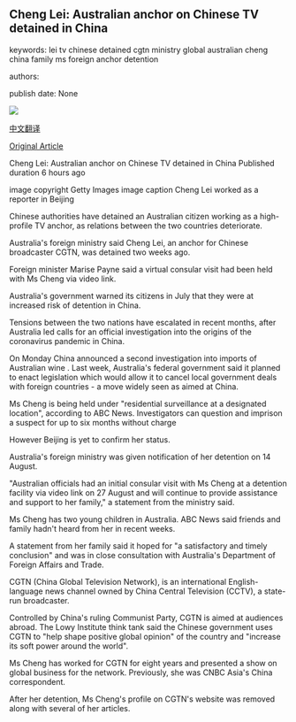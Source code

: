 ## Cheng Lei: Australian anchor on Chinese TV detained in China

keywords: lei tv chinese detained cgtn ministry global australian cheng china family ms foreign anchor detention

authors: 

publish date: None

![](https://ichef.bbci.co.uk/news/1024/branded_news/10BF6/production/_114189586_gettyimages-1180429192.jpg)

[中文翻译](Cheng%20Lei%3A%20Australian%20anchor%20on%20Chinese%20TV%20detained%20in%20China_zh.md)

[Original Article](https://www.bbc.com/news/world-australia-53952092)

Cheng Lei: Australian anchor on Chinese TV detained in China Published duration 6 hours ago

image copyright Getty Images image caption Cheng Lei worked as a reporter in Beijing

Chinese authorities have detained an Australian citizen working as a high-profile TV anchor, as relations between the two countries deteriorate.

Australia's foreign ministry said Cheng Lei, an anchor for Chinese broadcaster CGTN, was detained two weeks ago.

Foreign minister Marise Payne said a virtual consular visit had been held with Ms Cheng via video link.

Australia's government warned its citizens in July that they were at increased risk of detention in China.

Tensions between the two nations have escalated in recent months, after Australia led calls for an official investigation into the origins of the coronavirus pandemic in China.

On Monday China announced a second investigation into imports of Australian wine . Last week, Australia's federal government said it planned to enact legislation which would allow it to cancel local government deals with foreign countries - a move widely seen as aimed at China.

Ms Cheng is being held under "residential surveillance at a designated location", according to ABC News. Investigators can question and imprison a suspect for up to six months without charge

However Beijing is yet to confirm her status.

Australia's foreign ministry was given notification of her detention on 14 August.

"Australian officials had an initial consular visit with Ms Cheng at a detention facility via video link on 27 August and will continue to provide assistance and support to her family," a statement from the ministry said.

Ms Cheng has two young children in Australia. ABC News said friends and family hadn't heard from her in recent weeks.

A statement from her family said it hoped for "a satisfactory and timely conclusion" and was in close consultation with Australia's Department of Foreign Affairs and Trade.

CGTN (China Global Television Network), is an international English-language news channel owned by China Central Television (CCTV), a state-run broadcaster.

Controlled by China's ruling Communist Party, CGTN is aimed at audiences abroad. The Lowy Institute think tank said the Chinese government uses CGTN to "help shape positive global opinion" of the country and "increase its soft power around the world".

Ms Cheng has worked for CGTN for eight years and presented a show on global business for the network. Previously, she was CNBC Asia's China correspondent.

After her detention, Ms Cheng's profile on CGTN's website was removed along with several of her articles.